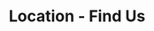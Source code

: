 ---
eleventyNavigation:
    key: Location
    order: 3
title: "Location - Find Us"
layout: "layouts/location.html"
permalink: "/location/index.html"
backgroundImg: ""
headline: "Find Us"
subheadline: ""
---